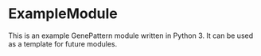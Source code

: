# ExampleModule
This is an example GenePattern module written in Python 3. It can be used as a template for future modules.
